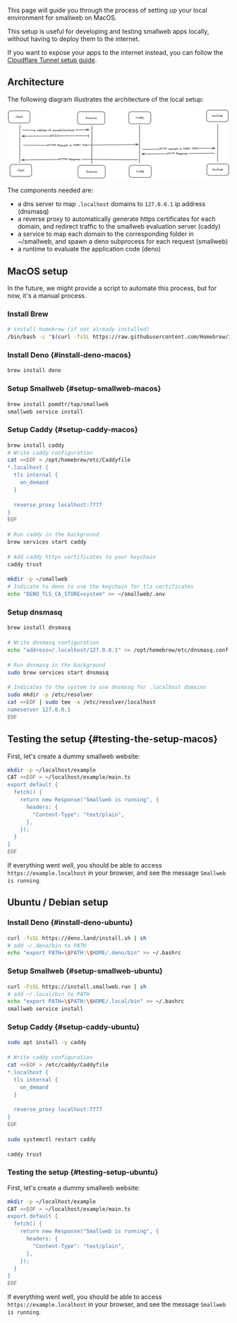 This page will guide you through the process of setting up your local environment for smallweb on MacOS.

This setup is useful for developing and testing smallweb apps locally, without having to deploy them to the internet.

If you want to expose your apps to the internet instead, you can follow the [Cloudflare Tunnel setup guide](../home-server/home-server.md).

## Architecture

The following diagram illustrates the architecture of the local setup:

![Localhost architecture](./architecture.excalidraw.png)

The components needed are:

- a dns server to map `.localhost` domains to `127.0.0.1` ip address (dnsmasq)
- a reverse proxy to automatically generate https certificates for each domain, and redirect traffic to the smallweb evaluation server (caddy)
- a service to map each domain to the corresponding folder in ~/smallweb, and spawn a deno subprocess for each request (smallweb)
- a runtime to evaluate the application code (deno)

## MacOS setup

In the future, we might provide a script to automate this process, but for now, it's a manual process.

### Install Brew

```sh
# install homebrew (if not already installed)
/bin/bash -c "$(curl -fsSL https://raw.githubusercontent.com/Homebrew/install/HEAD/install.sh)"
```

### Install Deno {#install-deno-macos}

```sh
brew install deno
```

### Setup Smallweb {#setup-smallweb-macos}

```sh
brew install pomdtr/tap/smallweb
smallweb service install
```

### Setup Caddy {#setup-caddy-macos}

```sh
brew install caddy
# Write caddy configuration
cat <<EOF > /opt/homebrew/etc/Caddyfile
*.localhost {
  tls internal {
    on_demand
  }

  reverse_proxy localhost:7777
}
EOF

# Run caddy in the background
brew services start caddy

# Add caddy https certificates to your keychain
caddy trust

mkdir -p ~/smallweb
# Indicate to deno to use the keychain for tls certificates
echo "DENO_TLS_CA_STORE=system" >> ~/smallweb/.env
```

### Setup dnsmasq

```sh
brew install dnsmasq

# Write dnsmasq configuration
echo "address=/.localhost/127.0.0.1" >> /opt/homebrew/etc/dnsmasq.conf

# Run dnsmasq in the background
sudo brew services start dnsmasq

# Indicates to the system to use dnsmasq for .localhost domains
sudo mkdir -p /etc/resolver
cat <<EOF | sudo tee -a /etc/resolver/localhost
nameserver 127.0.0.1
EOF
```

## Testing the setup {#testing-the-setup-macos}

First, let's create a dummy smallweb website:

```sh
mkdir -p ~/localhost/example
CAT <<EOF > ~/localhost/example/main.ts
export default {
  fetch() {
    return new Response("Smallweb is running", {
      headers: {
        "Content-Type": "text/plain",
      },
    });
  }
}
EOF
```

If everything went well, you should be able to access `https://example.localhost` in your browser, and see the message `Smallweb is running`.

## Ubuntu / Debian setup

### Install Deno {#install-deno-ubuntu}

```sh
curl -fsSL https://deno.land/install.sh | sh
# add ~/.deno/bin to PATH
echo "export PATH=\$PATH:\$HOME/.deno/bin" >> ~/.bashrc
```

### Setup Smallweb {#setup-smallweb-ubuntu}

```sh
curl -FsSL https://install.smallweb.run | sh
# add ~/.local/bin to PATH
echo "export PATH=\$PATH:\$HOME/.local/bin" >> ~/.bashrc
smallweb service install
```

### Setup Caddy {#setup-caddy-ubuntu}

```sh
sudo apt install -y caddy

# Write caddy configuration
cat <<EOF > /etc/caddy/Caddyfile
*.localhost {
  tls internal {
    on_demand
  }

  reverse_proxy localhost:7777
}
EOF

sudo systemctl restart caddy

caddy trust
```

### Testing the setup {#testing-setup-ubuntu}

First, let's create a dummy smallweb website:

```sh
mkdir -p ~/localhost/example
CAT <<EOF > ~/localhost/example/main.ts
export default {
  fetch() {
    return new Response("Smallweb is running", {
      headers: {
        "Content-Type": "text/plain",
      },
    });
  }
}
EOF
```

If everything went well, you should be able to access `https://example.localhost` in your browser, and see the message `Smallweb is running`.
